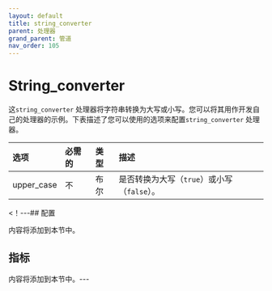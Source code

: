 ```yaml
---
layout: default
title: string_converter
parent: 处理器
grand_parent: 管道
nav_order: 105
---
```


# String_converter


这`string_converter` 处理器将字符串转换为大写或小写。您可以将其用作开发自己的处理器的示例。下表描述了您可以使用的选项来配置`string_converter` 处理器。

选项| 必需的| 类型| 描述
:--- | :--- | :--- | :---
upper_case| 不| 布尔| 是否转换为大写（`true`）或小写（`false`）。

<！---## 配置

内容将添加到本节中。

## 指标

内容将添加到本节中。---

